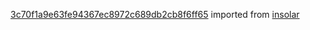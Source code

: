 [3c70f1a9e63fe94367ec8972c689db2cb8f6ff65](https://github.com/insolar/insolar/commit/3c70f1a9e63fe94367ec8972c689db2cb8f6ff65) imported from [insolar](https://github.com/insolar/insolar)
